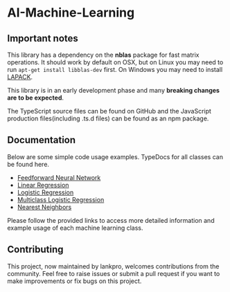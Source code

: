 
# AI-Machine-Learning

## Important notes
This library has a dependency on the **nblas** package for fast matrix operations. It should work by default on OSX, but on Linux you may need to run ``apt-get install libblas-dev`` first. On Windows you may need to install [LAPACK](http://www.netlib.org/lapack/#_lapack_version_3_7_0_2).

This library is in an early development phase and many **breaking changes are to be expected**.

The TypeScript source files can be found on GitHub and the JavaScript production files(including .ts.d files) can be found as an npm package.

## Documentation

Below are some simple code usage examples. TypeDocs for all classes can be found here.

* [Feedforward Neural Network](#feedforward-neural-network)
* [Linear Regression](#linear-regression)
* [Logistic Regression](#logistic-regression)
* [Multiclass Logistic Regression](#multiclass-logistic-regression)
* [Nearest Neighbors](#nearest-neighbors)

Please follow the provided links to access more detailed information and example usage of each machine learning class.

## Contributing
This project, now maintained by lankpro, welcomes contributions from the community. Feel free to raise issues or submit a pull request if you want to make improvements or fix bugs on this project.